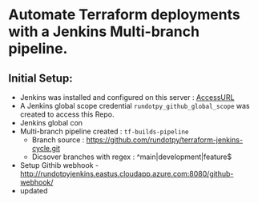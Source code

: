 # Automate Terraform deployments with a Jenkins Multi-branch pipeline.

## Initial Setup:
- Jenkins was installed and configured on this server : [AccessURL](http://rundotpyjenkins.eastus.cloudapp.azure.com:8080)
- A Jenkins global scope credential `rundotpy_github_global_scope` was created to access this Repo.
- Jenkins global con
- Multi-branch pipeline created : `tf-builds-pipeline`
    - Branch source : https://github.com/rundotpy/terraform-jenkins-cycle.git
    - Dicsover branches with regex : ^main|development|feature$
- Setup Githib webhook - http://rundotpyjenkins.eastus.cloudapp.azure.com:8080/github-webhook/
- updated



